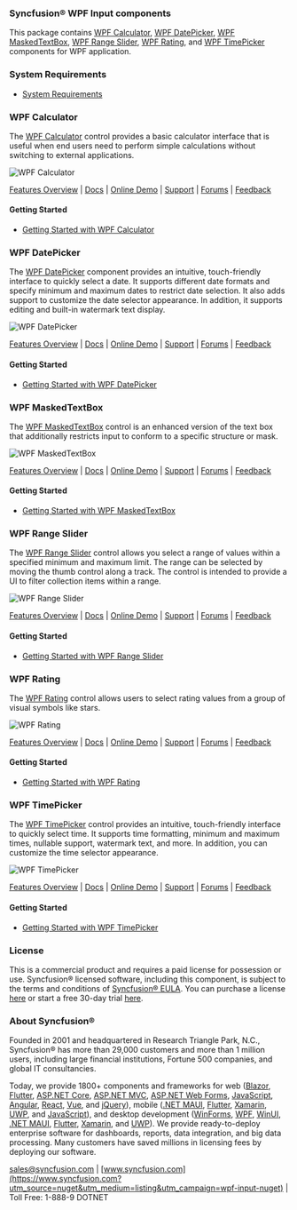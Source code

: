 ### Syncfusion® WPF Input components
This package contains [WPF Calculator](https://www.syncfusion.com/wpf-controls/calculator?utm_source=nuget&utm_medium=listing&utm_campaign=wpf-input-nuget), [WPF DatePicker](https://www.syncfusion.com/wpf-controls/datepicker?utm_source=nuget&utm_medium=listing&utm_campaign=wpf-input-nuget), [WPF MaskedTextBox](https://www.syncfusion.com/wpf-controls/maskedtextbox?utm_source=nuget&utm_medium=listing&utm_campaign=wpf-input-nuget), [WPF Range Slider](https://www.syncfusion.com/wpf-controls/range-slider?utm_source=nuget&utm_medium=listing&utm_campaign=wpf-input-nuget), [WPF Rating](https://www.syncfusion.com/wpf-controls/rating?utm_source=nuget&utm_medium=listing&utm_campaign=wpf-input-nuget), and [WPF TimePicker](https://www.syncfusion.com/wpf-controls/timepicker?utm_source=nuget&utm_medium=listing&utm_campaign=wpf-input-nuget) components for WPF application. 

### System Requirements

* [System Requirements](https://help.syncfusion.com/wpf/installation/system-requirements?utm_source=nuget&utm_medium=listing&utm_campaign=wpf-input-nuget)

### WPF Calculator

The [WPF Calculator](https://www.syncfusion.com/wpf-controls/calculator?utm_source=nuget&utm_medium=listing&utm_campaign=wpf-input-nuget) control provides a basic calculator interface that is useful when end users need to perform simple calculations without switching to external applications.

![WPF Calculator](https://cdn.syncfusion.com/nuget-readme/wpf/wpf-calculator.PNG)

[Features Overview](https://www.syncfusion.com/wpf-controls/calculator?utm_source=nuget&utm_medium=listing&utm_campaign=wpf-input-nuget) | [Docs](https://help.syncfusion.com/wpf/calculator/getting-started?utm_source=nuget&utm_medium=listing&utm_campaign=wpf-input-nuget) | [Online Demo](https://github.com/syncfusion/wpf-demos?utm_source=nuget&utm_medium=listing&utm_campaign=wpf-input-nuget) | [Support](https://support.syncfusion.com/create?utm_source=nuget&utm_medium=listing&utm_campaign=wpf-input-nuget) | [Forums](https://www.syncfusion.com/forums/wpf?utm_source=nuget&utm_medium=listing&utm_campaign=wpf-input-nuget) | [Feedback](https://www.syncfusion.com/feedback/wpf?utm_source=nuget&utm_medium=listing&utm_campaign=wpf-input-nuget)

#### Getting Started

* [Getting Started with WPF Calculator](https://help.syncfusion.com/wpf/calculator/getting-started?utm_source=nuget&utm_medium=listing&utm_campaign=wpf-input-nuget)

### WPF DatePicker

The [WPF DatePicker](https://www.syncfusion.com/wpf-controls/datepicker?utm_source=nuget&utm_medium=listing&utm_campaign=wpf-input-nuget) component provides an intuitive, touch-friendly interface to quickly select a date. It supports different date formats and specify minimum and maximum dates to restrict date selection. It also adds support to customize the date selector appearance. In addition, it supports editing and built-in watermark text display.

![WPF DatePicker](https://cdn.syncfusion.com/nuget-readme/wpf/wpf-datepicker.png)

[Features Overview](https://www.syncfusion.com/wpf-controls/datepicker?utm_source=nuget&utm_medium=listing&utm_campaign=wpf-input-nuget) | [Docs](https://help.syncfusion.com/wpf/datepicker/getting-started?utm_source=nuget&utm_medium=listing&utm_campaign=wpf-input-nuget) | [Online Demo](https://github.com/syncfusion/wpf-demos?utm_source=nuget&utm_medium=listing&utm_campaign=wpf-input-nuget) | [Support](https://support.syncfusion.com/create?utm_source=nuget&utm_medium=listing&utm_campaign=wpf-input-nuget) | [Forums](https://www.syncfusion.com/forums/wpf?utm_source=nuget&utm_medium=listing&utm_campaign=wpf-input-nuget) | [Feedback](https://www.syncfusion.com/feedback/wpf?utm_source=nuget&utm_medium=listing&utm_campaign=wpf-input-nuget)

#### Getting Started

* [Getting Started with WPF DatePicker](https://help.syncfusion.com/wpf/datepicker/getting-started?utm_source=nuget&utm_medium=listing&utm_campaign=wpf-input-nuget)

### WPF MaskedTextBox

The [WPF MaskedTextBox](https://www.syncfusion.com/wpf-controls/maskedtextbox?utm_source=nuget&utm_medium=listing&utm_campaign=wpf-input-nuget) control is an enhanced version of the text box that additionally restricts input to conform to a specific structure or mask.

![WPF MaskedTextBox](https://cdn.syncfusion.com/nuget-readme/wpf/wpf-maskededit.png)

[Features Overview](https://www.syncfusion.com/wpf-controls/maskedtextbox?utm_source=nuget&utm_medium=listing&utm_campaign=wpf-input-nuget) | [Docs](https://help.syncfusion.com/wpf/maskedtextbox/getting-started?utm_source=nuget&utm_medium=listing&utm_campaign=wpf-input-nuget) | [Online Demo](https://github.com/syncfusion/wpf-demos?utm_source=nuget&utm_medium=listing&utm_campaign=wpf-input-nuget) | [Support](https://support.syncfusion.com/create?utm_source=nuget&utm_medium=listing&utm_campaign=wpf-input-nuget) | [Forums](https://www.syncfusion.com/forums/wpf?utm_source=nuget&utm_medium=listing&utm_campaign=wpf-input-nuget) | [Feedback](https://www.syncfusion.com/feedback/wpf?utm_source=nuget&utm_medium=listing&utm_campaign=wpf-input-nuget)

#### Getting Started

* [Getting Started with WPF MaskedTextBox](https://help.syncfusion.com/wpf/maskedtextbox/getting-started?utm_source=nuget&utm_medium=listing&utm_campaign=wpf-input-nuget)

### WPF Range Slider

The [WPF Range Slider](https://www.syncfusion.com/wpf-controls/range-slider?utm_source=nuget&utm_medium=listing&utm_campaign=wpf-input-nuget) control allows you select a range of values within a specified minimum and maximum limit. The range can be selected by moving the thumb control along a track. The control is intended to provide a UI to filter collection items within a range.

![WPF Range Slider](https://cdn.syncfusion.com/nuget-readme/wpf/wpf_rangeslider.png)

[Features Overview](https://www.syncfusion.com/wpf-controls/range-slider?utm_source=nuget&utm_medium=listing&utm_campaign=wpf-input-nuget) | [Docs](https://help.syncfusion.com/wpf/range-slider/getting-started?utm_source=nuget&utm_medium=listing&utm_campaign=wpf-input-nuget) | [Online Demo](https://github.com/syncfusion/wpf-demos?utm_source=nuget&utm_medium=listing&utm_campaign=wpf-input-nuget) | [Support](https://support.syncfusion.com/create?utm_source=nuget&utm_medium=listing&utm_campaign=wpf-input-nuget) | [Forums](https://www.syncfusion.com/forums/wpf?utm_source=nuget&utm_medium=listing&utm_campaign=wpf-input-nuget) | [Feedback](https://www.syncfusion.com/feedback/wpf?utm_source=nuget&utm_medium=listing&utm_campaign=wpf-input-nuget)

#### Getting Started

* [Getting Started with WPF Range Slider](https://help.syncfusion.com/wpf/range-slider/getting-started?utm_source=nuget&utm_medium=listing&utm_campaign=wpf-input-nuget)

### WPF Rating

The [WPF Rating](https://www.syncfusion.com/wpf-controls/rating?utm_source=nuget&utm_medium=listing&utm_campaign=wpf-input-nuget) control allows users to select rating values from a group of visual symbols like stars.

![WPF Rating](https://cdn.syncfusion.com/nuget-readme/wpf/wpf_rating.png)

[Features Overview](https://www.syncfusion.com/wpf-controls/rating?utm_source=nuget&utm_medium=listing&utm_campaign=wpf-input-nuget) | [Docs](https://help.syncfusion.com/wpf/rating/getting-started?utm_source=nuget&utm_medium=listing&utm_campaign=wpf-input-nuget) | [Online Demo](https://github.com/syncfusion/wpf-demos?utm_source=nuget&utm_medium=listing&utm_campaign=wpf-input-nuget) | [Support](https://support.syncfusion.com/create?utm_source=nuget&utm_medium=listing&utm_campaign=wpf-input-nuget) | [Forums](https://www.syncfusion.com/forums/wpf?utm_source=nuget&utm_medium=listing&utm_campaign=wpf-input-nuget) | [Feedback](https://www.syncfusion.com/feedback/wpf?utm_source=nuget&utm_medium=listing&utm_campaign=wpf-input-nuget)

#### Getting Started

* [Getting Started with WPF Rating](https://help.syncfusion.com/wpf/rating/getting-started?utm_source=nuget&utm_medium=listing&utm_campaign=wpf-input-nuget)

### WPF TimePicker

The [WPF TimePicker](https://www.syncfusion.com/wpf-controls/timepicker?utm_source=nuget&utm_medium=listing&utm_campaign=wpf-input-nuget) control provides an intuitive, touch-friendly interface to quickly select time. It supports time formatting, minimum and maximum times, nullable support, watermark text, and more. In addition, you can customize the time selector appearance.

![WPF TimePicker](https://cdn.syncfusion.com/nuget-readme/wpf/wpf-timepicker.png)

[Features Overview](https://www.syncfusion.com/wpf-controls/timepicker?utm_source=nuget&utm_medium=listing&utm_campaign=wpf-input-nuget) | [Docs](https://help.syncfusion.com/wpf/timepicker/getting-started?utm_source=nuget&utm_medium=listing&utm_campaign=wpf-input-nuget) | [Online Demo](https://github.com/syncfusion/wpf-demos?utm_source=nuget&utm_medium=listing&utm_campaign=wpf-input-nuget) | [Support](https://support.syncfusion.com/create?utm_source=nuget&utm_medium=listing&utm_campaign=wpf-input-nuget) | [Forums](https://www.syncfusion.com/forums/wpf?utm_source=nuget&utm_medium=listing&utm_campaign=wpf-input-nuget) | [Feedback](https://www.syncfusion.com/feedback/wpf?utm_source=nuget&utm_medium=listing&utm_campaign=wpf-input-nuget)

#### Getting Started

* [Getting Started with WPF TimePicker](https://help.syncfusion.com/wpf/timepicker/getting-started?utm_source=nuget&utm_medium=listing&utm_campaign=wpf-input-nuget)

### License

This is a commercial product and requires a paid license for possession or use. Syncfusion® licensed software, including this component, is subject to the terms and conditions of [Syncfusion® EULA](https://www.syncfusion.com/eula/es/?utm_source=nuget&utm_medium=listing&utm_campaign=wpf-input-nuget). You can purchase a license [here](https://www.syncfusion.com/sales/products?utm_source=nuget&utm_medium=listing&utm_campaign=wpf-input-nuget) or start a free 30-day trial [here](https://www.syncfusion.com/account/manage-trials/start-trials?utm_source=nuget&utm_medium=listing&utm_campaign=wpf-input-nuget).

### About Syncfusion®

Founded in 2001 and headquartered in Research Triangle Park, N.C., Syncfusion® has more than 29,000 customers and more than 1 million users, including large financial institutions, Fortune 500 companies, and global IT consultancies.
 
Today, we provide 1800+ components and frameworks for web ([Blazor](https://www.syncfusion.com/blazor-components?utm_source=nuget&utm_medium=listing&utm_campaign=wpf-input-nuget), [Flutter](https://www.syncfusion.com/flutter-widgets?utm_source=nuget&utm_medium=listing&utm_campaign=wpf-input-nuget), [ASP.NET Core](https://www.syncfusion.com/aspnet-core-ui-controls?utm_source=nuget&utm_medium=listing&utm_campaign=wpf-input-nuget), [ASP.NET MVC](https://www.syncfusion.com/aspnet-mvc-ui-controls?utm_source=nuget&utm_medium=listing&utm_campaign=wpf-input-nuget), [ASP.NET Web Forms](https://www.syncfusion.com/jquery/aspnet-webforms-ui-controls?utm_source=nuget&utm_medium=listing&utm_campaign=wpf-input-nuget), [JavaScript](https://www.syncfusion.com/javascript-ui-controls?utm_source=nuget&utm_medium=listing&utm_campaign=wpf-input-nuget), [Angular](https://www.syncfusion.com/angular-ui-components?utm_source=nuget&utm_medium=listing&utm_campaign=wpf-input-nuget), [React](https://www.syncfusion.com/react-ui-components?utm_source=nuget&utm_medium=listing&utm_campaign=wpf-input-nuget), [Vue](https://www.syncfusion.com/vue-ui-components?utm_source=nuget&utm_medium=listing&utm_campaign=wpf-input-nuget), and [jQuery](https://www.syncfusion.com/jquery-ui-widgets?utm_source=nuget&utm_medium=listing&utm_campaign=wpf-input-nuget)), mobile ([.NET MAUI](https://www.syncfusion.com/maui-controls?utm_source=nuget&utm_medium=listing&utm_campaign=wpf-input-nuget), [Flutter](https://www.syncfusion.com/flutter-widgets?utm_source=nuget&utm_medium=listing&utm_campaign=wpf-input-nuget), [Xamarin](https://www.syncfusion.com/xamarin-ui-controls?utm_source=nuget&utm_medium=listing&utm_campaign=wpf-input-nuget), [UWP](https://www.syncfusion.com/uwp-ui-controls?utm_source=nuget&utm_medium=listing&utm_campaign=wpf-input-nuget), and [JavaScript](https://www.syncfusion.com/javascript-ui-controls?utm_source=nuget&utm_medium=listing&utm_campaign=wpf-input-nuget)), and desktop development ([WinForms](https://www.syncfusion.com/winforms-ui-controls?utm_source=nuget&utm_medium=listing&utm_campaign=wpf-input-nuget), [WPF](https://www.syncfusion.com/wpf-controls?utm_source=nuget&utm_medium=listing&utm_campaign=wpf-input-nuget), [WinUI](https://www.syncfusion.com/winui-controls?utm_source=nuget&utm_medium=listing&utm_campaign=wpf-input-nuget), [.NET MAUI](https://www.syncfusion.com/maui-controls?utm_source=nuget&utm_medium=listing&utm_campaign=wpf-input-nuget), [Flutter](https://www.syncfusion.com/flutter-widgets?utm_source=nuget&utm_medium=listing&utm_campaign=wpf-input-nuget), [Xamarin](https://www.syncfusion.com/xamarin-ui-controls?utm_source=nuget&utm_medium=listing&utm_campaign=wpf-input-nuget), and [UWP](https://www.syncfusion.com/uwp-ui-controls?utm_source=nuget&utm_medium=listing&utm_campaign=wpf-input-nuget)). We provide ready-to-deploy enterprise software for dashboards, reports, data integration, and big data processing. Many customers have saved millions in licensing fees by deploying our software.

[sales@syncfusion.com](mailto:sales@syncfusion.com?Subject=Syncfusion%20WPF%20Input%20-%20NuGet) | [www.syncfusion.com](https://www.syncfusion.com?utm_source=nuget&utm_medium=listing&utm_campaign=wpf-input-nuget) | Toll Free: 1-888-9 DOTNET


